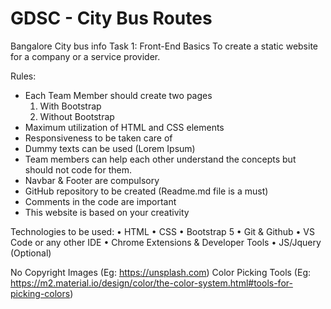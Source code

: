 # GDSC - City Bus Routes
Bangalore City bus info
Task 1: Front-End Basics
To create a static website for a company or a service provider.


Rules:
- Each Team Member should create two pages
	1. With Bootstrap
	2. Without Bootstrap
- Maximum utilization of HTML and CSS elements
- Responsiveness to be taken care of
- Dummy texts can be used (Lorem Ipsum)
- Team members can help each other understand the concepts but should not code for them.
- Navbar & Footer are compulsory
- GitHub repository to be created (Readme.md file is a must)
- Comments in the code are important
- This website is based on your creativity


Technologies to be used:
• HTML 
• CSS
• Bootstrap 5
• Git & Github
• VS Code or any other IDE
• Chrome Extensions & Developer Tools
• JS/Jquery (Optional)


No Copyright Images (Eg: https://unsplash.com)
Color Picking Tools (Eg: https://m2.material.io/design/color/the-color-system.html#tools-for-picking-colors)
